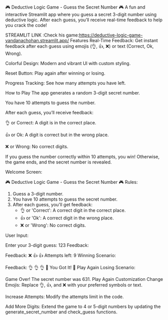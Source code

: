 🎮 Deductive Logic Game - Guess the Secret Number 🎮
A fun and interactive Streamlit app where you guess a secret 3-digit number using deductive logic. After each guess, you’ll receive real-time feedback to help you crack the code!


STREAMLIT LINK :Check his game:https://deductive-logic-game-vandanachohan.streamlit.app/
Features
Real-Time Feedback: Get instant feedback after each guess using emojis (👌, 👍, ❌) or text (Correct, Ok, Wrong).

Colorful Design: Modern and vibrant UI with custom styling.

Reset Button: Play again after winning or losing.

Progress Tracking: See how many attempts you have left.

How to Play
The app generates a random 3-digit secret number.

You have 10 attempts to guess the number.

After each guess, you’ll receive feedback:

👌 or Correct: A digit is in the correct place.

👍 or Ok: A digit is correct but in the wrong place.

❌ or Wrong: No correct digits.

If you guess the number correctly within 10 attempts, you win! Otherwise, the game ends, and the secret number is revealed.


Welcome Screen:

🎮 Deductive Logic Game - Guess the Secret Number 🎮
Rules:
1. Guess a 3-digit number.
2. You have 10 attempts to guess the secret number.
3. After each guess, you'll get feedback:
   - 👌 or 'Correct': A correct digit in the correct place.
   - 👍 or 'Ok': A correct digit in the wrong place.
   - ❌ or 'Wrong': No correct digits.



User Input:


Enter your 3-digit guess: 123
Feedback:


Feedback: ❌ 👍 👍
Attempts left: 9
Winning Scenario:


Feedback: 👌 👌 👌
🎉 You Got It! 🎉
Play Again
Losing Scenario:


Game Over! The secret number was 631.
Play Again
Customization
Change Emojis: Replace 👌, 👍, and ❌ with your preferred symbols or text.

Increase Attempts: Modify the attempts limit in the code.

Add More Digits: Extend the game to 4 or 5-digit numbers by updating the generate_secret_number and check_guess functions.


